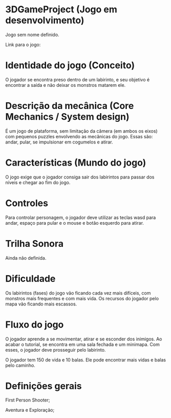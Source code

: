 # 3DGameProject (Jogo em desenvolvimento)

Jogo sem nome definido.

Link para o jogo:

# Identidade do jogo (Conceito)
O jogador se encontra preso dentro de um labirinto, e seu objetivo é encontrar a saída e não deixar os monstros matarem ele.


# Descrição da mecânica (Core Mechanics / System design)
É um jogo de plataforma, sem limitação da câmera (em ambos os eixos) com pequenos puzzles envolvendo as mecânicas do jogo. Essas são: andar, pular, se impulsionar em cogumelos e atirar.


# Características (Mundo do jogo)
O jogo exige que o jogador consiga sair dos labirintos para passar dos níveis e chegar ao fim do jogo.


# Controles
Para controlar personagem, o jogador deve utilizar as teclas wasd para andar, espaço para pular e o mouse e botão esquerdo para atirar.


# Trilha Sonora
Ainda não definida.


# Dificuldade
Os labirintos (fases) do jogo vão ficando cada vez mais difíceis, com monstros mais frequentes e com mais vida. Os recursos do jogador pelo mapa vão ficando mais escassos.


# Fluxo do jogo 
O jogador aprende a se movimentar, atirar e se esconder dos inimigos. Ao acabar o tutorial, se encontra em uma sala fechada e um minimapa. Com esses, o jogador deve prosseguir pelo labirinto.

O jogador tem 150 de vida e 10 balas. Ele pode encontrar mais vidas e balas pelo caminho.


# Definições gerais
First Person Shooter;

Aventura e Exploração;
